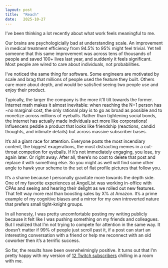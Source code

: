 ```yaml
---
layout: post
title:  "Reach"
date:   2025-10-27
---
```


I’ve been thinking a lot recently about what work feels meaningful to me.

Our brains are psychologicially bad at understanding scale. An improvement in medical treatment efficiency from 94.5% to 95% might feel trivial. Yet tell someone that this same improvement was across tens of thousands of people and saved 100+ lives last year, and suddenly it feels significant. Most people are wired to care about individuals, not probabilities.

I’ve noticed the same thing for software. Some engineers are motivated by scale and brag that millions of people used the feature they built. Others care more about depth, and would be satisfied seeing two people use and enjoy their product.

Typically, the larger the company is the more it’ll tilt towards the former. Internet math makes it almost inevitable: when reaching the N+1 person has \~no marginal cost, the only rational play is to go as broad as possible and to monetize across millions of eyeballs. Rather than tightening social bonds, the internet has actually made individuals act more like corporations\! Influencers peddle a product that looks like friendship (reactions, candid thoughts, and intimate details)  but across massive subscriber bases. 

It’s all a giant race for attention. Everyone posts the most incendiary content, the biggest exagerations, the most distracting memes in a cut-throat competion for eyeballs. If it’s not immediately engaging, you lose, try again later. Or right away. After all, there’s no cost to delete that post and replace it with something else. So you might as well will find some other angle to hawk your scheme to the set of flat profile pictures that follow you.

It’s a shame because I personally gravitate more towards the depth side. One of my favorite experiences at AngelList was working in-office with CPAs and seeing and hearing their delight as we rolled out new features. That felt way more real than boosting sales by X% at Amazon. It’s a prime example of my cognitive biases and a mirror for my own introverted nature that prefers small tight-knight groups. 

In all honesty, I was pretty uncomfortable posting my writing publicly because it felt like I was pushing something on my friends and colleagues. But I realized that I’m not trying to compete for attention in the same way. It doesn’t matter if 99% of people just scroll past it, if a post can start an interesting conversation with a friend or help me reconnect with an old coworker then it’s a terrific success. 

So far, the results have been overwhelmingly positive. It turns out that I’m pretty happy with my version of [12 Twitch subscribers](https://x.com/TiffanyMayCry/status/1528224846534131712?lang=ar) chilling in a room with me.

